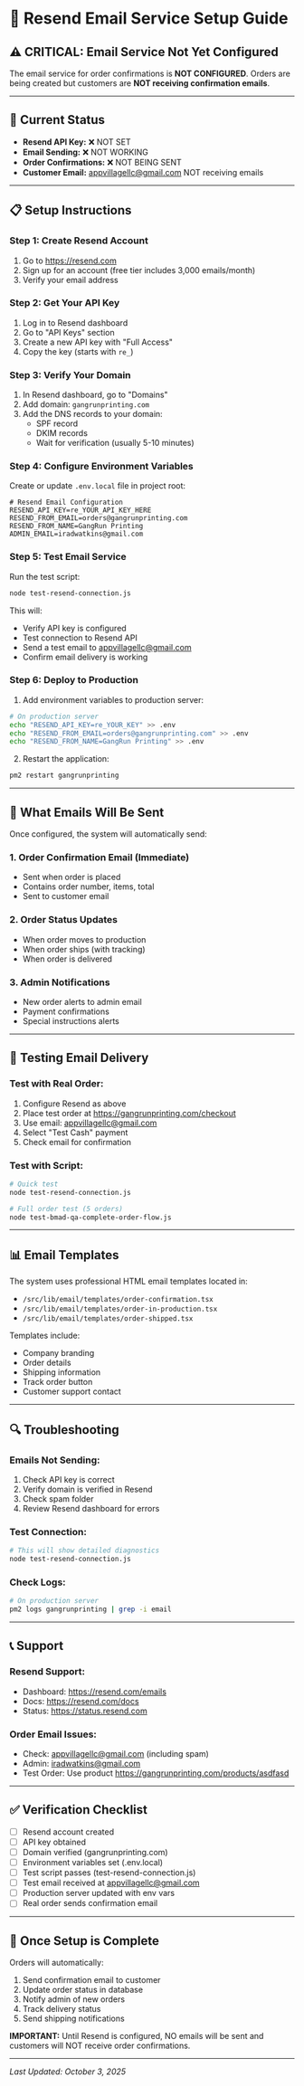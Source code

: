 # 📧 Resend Email Service Setup Guide

## ⚠️ CRITICAL: Email Service Not Yet Configured

The email service for order confirmations is **NOT CONFIGURED**. Orders are being created but customers are **NOT receiving confirmation emails**.

---

## 🚨 Current Status

- **Resend API Key:** ❌ NOT SET
- **Email Sending:** ❌ NOT WORKING  
- **Order Confirmations:** ❌ NOT BEING SENT
- **Customer Email:** appvillagellc@gmail.com NOT receiving emails

---

## 📋 Setup Instructions

### Step 1: Create Resend Account
1. Go to https://resend.com
2. Sign up for an account (free tier includes 3,000 emails/month)
3. Verify your email address

### Step 2: Get Your API Key
1. Log in to Resend dashboard
2. Go to "API Keys" section
3. Create a new API key with "Full Access"
4. Copy the key (starts with `re_`)

### Step 3: Verify Your Domain
1. In Resend dashboard, go to "Domains"
2. Add domain: `gangrunprinting.com`
3. Add the DNS records to your domain:
   - SPF record
   - DKIM records
   - Wait for verification (usually 5-10 minutes)

### Step 4: Configure Environment Variables

Create or update `.env.local` file in project root:

```env
# Resend Email Configuration
RESEND_API_KEY=re_YOUR_API_KEY_HERE
RESEND_FROM_EMAIL=orders@gangrunprinting.com
RESEND_FROM_NAME=GangRun Printing
ADMIN_EMAIL=iradwatkins@gmail.com
```

### Step 5: Test Email Service

Run the test script:
```bash
node test-resend-connection.js
```

This will:
- Verify API key is configured
- Test connection to Resend API
- Send a test email to appvillagellc@gmail.com
- Confirm email delivery is working

### Step 6: Deploy to Production

1. Add environment variables to production server:
```bash
# On production server
echo "RESEND_API_KEY=re_YOUR_KEY" >> .env
echo "RESEND_FROM_EMAIL=orders@gangrunprinting.com" >> .env
echo "RESEND_FROM_NAME=GangRun Printing" >> .env
```

2. Restart the application:
```bash
pm2 restart gangrunprinting
```

---

## 📨 What Emails Will Be Sent

Once configured, the system will automatically send:

### 1. Order Confirmation Email (Immediate)
- Sent when order is placed
- Contains order number, items, total
- Sent to customer email

### 2. Order Status Updates
- When order moves to production
- When order ships (with tracking)
- When order is delivered

### 3. Admin Notifications
- New order alerts to admin email
- Payment confirmations
- Special instructions alerts

---

## 🧪 Testing Email Delivery

### Test with Real Order:
1. Configure Resend as above
2. Place test order at https://gangrunprinting.com/checkout
3. Use email: appvillagellc@gmail.com
4. Select "Test Cash" payment
5. Check email for confirmation

### Test with Script:
```bash
# Quick test
node test-resend-connection.js

# Full order test (5 orders)
node test-bmad-qa-complete-order-flow.js
```

---

## 📊 Email Templates

The system uses professional HTML email templates located in:
- `/src/lib/email/templates/order-confirmation.tsx`
- `/src/lib/email/templates/order-in-production.tsx`
- `/src/lib/email/templates/order-shipped.tsx`

Templates include:
- Company branding
- Order details
- Shipping information
- Track order button
- Customer support contact

---

## 🔍 Troubleshooting

### Emails Not Sending:
1. Check API key is correct
2. Verify domain is verified in Resend
3. Check spam folder
4. Review Resend dashboard for errors

### Test Connection:
```bash
# This will show detailed diagnostics
node test-resend-connection.js
```

### Check Logs:
```bash
# On production server
pm2 logs gangrunprinting | grep -i email
```

---

## 📞 Support

### Resend Support:
- Dashboard: https://resend.com/emails
- Docs: https://resend.com/docs
- Status: https://status.resend.com

### Order Email Issues:
- Check: appvillagellc@gmail.com (including spam)
- Admin: iradwatkins@gmail.com
- Test Order: Use product https://gangrunprinting.com/products/asdfasd

---

## ✅ Verification Checklist

- [ ] Resend account created
- [ ] API key obtained
- [ ] Domain verified (gangrunprinting.com)
- [ ] Environment variables set (.env.local)
- [ ] Test script passes (test-resend-connection.js)
- [ ] Test email received at appvillagellc@gmail.com
- [ ] Production server updated with env vars
- [ ] Real order sends confirmation email

---

## 🚀 Once Setup is Complete

Orders will automatically:
1. Send confirmation email to customer
2. Update order status in database
3. Notify admin of new orders
4. Track delivery status
5. Send shipping notifications

**IMPORTANT:** Until Resend is configured, NO emails will be sent and customers will NOT receive order confirmations.

---

*Last Updated: October 3, 2025*